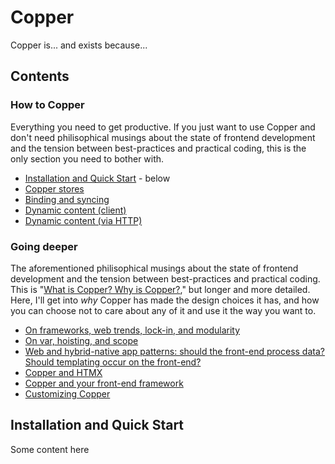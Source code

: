 # Copper

Copper is... and exists because...

## Contents

### How to Copper

Everything you need to get productive. If you just want to use Copper and don't need philisophical musings about the state of frontend development and the tension between best-practices and practical coding, this is the only section you need to bother with.

* [Installation and Quick Start](#installation-and-quick-start) - below
* [Copper stores](./)
* [Binding and syncing](/docs/bind_and_sync.md)
* [Dynamic content (client)](./)
* [Dynamic content (via HTTP)](./)

### Going deeper

The aforementioned philisophical musings about the state of frontend development and the tension between best-practices and practical coding. This is "[What is Copper? Why is Copper?](./)," but longer and more detailed. Here, I'll get into *why* Copper has made the design choices it has, and how you can choose not to care about any of it and use it the way you want to.

* [On frameworks, web trends, lock-in, and modularity](./)
* [On var, hoisting, and scope](./)
* [Web and hybrid-native app patterns: should the front-end process data? Should templating occur on the front-end?](./)
* [Copper and HTMX](./)
* [Copper and your front-end framework](./)
* [Customizing Copper](./)

## Installation and Quick Start

Some content here
